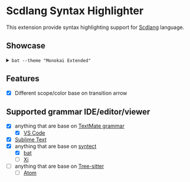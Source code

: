 # Scdlang Syntax Highlighter

This extension provide syntax highlighting support for [Scdlang][] language.

## Showcase

<details><summary><code>bat --theme "Monokai Extended"</code></summary>

![bat preview](https://user-images.githubusercontent.com/4953069/65954749-c723e800-e470-11e9-901e-49e6e0167dd1.png)
</details>

## Features

- [x] Different scope/color base on transition arrow

## Supported grammar IDE/editor/viewer

- [x] anything that are base on [TextMate grammar](https://macromates.com/manual/en/language_grammars)
  - [x] [VS Code](https://code.visualstudio.com/api/language-extensions/syntax-highlight-guide)
- [x] [Sublime Text](https://www.sublimetext.com/docs/3/syntax.html)
- [x] anything that are base on [syntect](https://github.com/trishume/syntect)
  - [x] [bat](https://github.com/sharkdp/bat/)
  - [ ] [Xi](https://xi-editor.io/)
- [ ] anything that are base on [Tree-sitter](http://tree-sitter.github.io)
  - [ ] [Atom](https://flight-manual.atom.io/hacking-atom/sections/creating-a-grammar/)

[Scdlang]: https://github.com/DrSensor/scdlang/